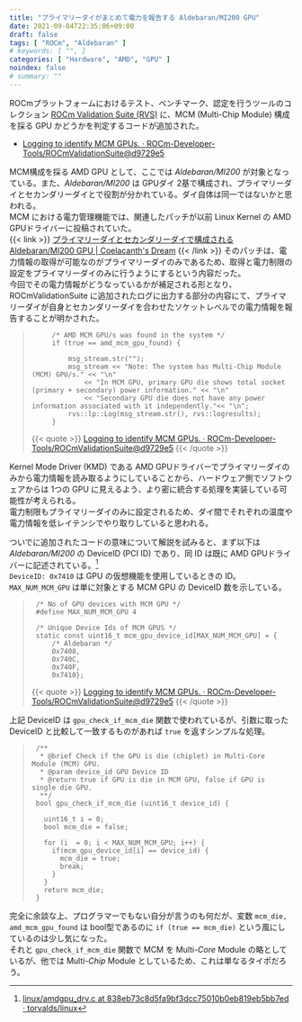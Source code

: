 ```yaml
---
title: "プライマリーダイがまとめて電力を報告する Aldebaran/MI200 GPU"
date: 2021-09-04T22:35:06+09:00
draft: false
tags: [ "ROCm", "Aldebaran" ]
# keywords: [ "", ]
categories: [ "Hardware", "AMD", "GPU" ]
noindex: false
# summary: ""
---
```


ROCmプラットフォームにおけるテスト、ベンチマーク、認定を行うツールのコレクション [ROCm Validation Suite (RVS)](https://github.com/ROCm-Developer-Tools/ROCmValidationSuite) に、MCM (Multi-Chip Module) 構成を採る GPU かどうかを判定するコードが追加された。  

 * [Logging to identify MCM GPUs. · ROCm-Developer-Tools/ROCmValidationSuite@d9729e5](https://github.com/ROCm-Developer-Tools/ROCmValidationSuite/commit/d9729e5be460d0b7ffdc22e8fc12ec7efc882a71)

MCM構成を採る AMD GPU として、ここでは *Aldebaran/MI200* が対象となっている。また、*Aldebaran/MI200* は GPUダイ 2基で構成され、プライマリーダイとセカンダリーダイとで役割が分かれている。ダイ自体は同一ではないかと思われる。  
MCM における電力管理機能では、関連したパッチが以前 Linux Kernel の AMD GPUドライバーに投稿されていた。  
{{< link >}} [プライマリーダイとセカンダリーダイで構成される Aldebaran/MI200 GPU | Coelacanth's Dream](/posts/2021/06/09/aldebaran-primary-secondary/) {{< /link >}}
そのパッチは、電力情報の取得が可能なのがプライマリーダイのみであるため、取得と電力制限の設定をプライマリーダイのみに行うようにするという内容だった。  
今回でその電力情報がどうなっているかが補足される形となり、ROCmValidationSuite に追加されたログに出力する部分の内容にて、プライマリーダイが自身とセカンダリーダイを合わせたソケットレベルでの電力情報を報告することが明かされた。  

 > 		    /* AMD MCM GPU/s was found in the system */
 > 		    if (true == amd_mcm_gpu_found) {
 > 		
 > 			    msg_stream.str("");
 > 			    msg_stream << "Note: The system has Multi-Chip Module (MCM) GPU/s." << "\n"
 > 				    << "In MCM GPU, primary GPU die shows total socket (primary + secondary) power information." << "\n"
 > 				    << "Secondary GPU die does not have any power information associated with it independently."<< "\n";
 > 			    rvs::lp::Log(msg_stream.str(), rvs::logresults);
 > 		    }
 >
 > {{< quote >}} [Logging to identify MCM GPUs. · ROCm-Developer-Tools/ROCmValidationSuite@d9729e5](https://github.com/ROCm-Developer-Tools/ROCmValidationSuite/commit/d9729e5be460d0b7ffdc22e8fc12ec7efc882a71#diff-7426fef04fdc89a8343fc444c42c42bfb3f15c8c11f6a6e46e6b9edcc5e616ab) {{< /quote >}}

Kernel Mode Driver (KMD) である AMD GPUドライバーでプライマリーダイのみから電力情報を読み取るようにしていることから、ハードウェア側でソフトウェアからは 1つの GPU に見えるよう、より密に統合する処理を実装している可能性が考えられる。  
電力制限もプライマリーダイのみに設定されるため、ダイ間でそれぞれの温度や電力情報を低レイテンシでやり取りしていると思われる。  

ついでに追加されたコードの意味について解説を試みると、まず以下は *Aldebaran/MI200* の DeviceID (PCI ID) であり、同 ID は既に AMD GPUドライバーに記述されている。[^alde-dev_id]  
`DeviceID: 0x7410` は GPU の仮想機能を使用しているときの ID。`MAX_NUM_MCM_GPU` は単に対象とする MCM GPU の DeviceID 数を示している。  

[^alde-dev_id]: [linux/amdgpu_drv.c at 838eb73c8d5fa9bf3dcc75010b0eb819eb5bb7ed · torvalds/linux](https://github.com/torvalds/linux/blob/838eb73c8d5fa9bf3dcc75010b0eb819eb5bb7ed/drivers/gpu/drm/amd/amdgpu/amdgpu_drv.c#L1185)

 > 		/* No of GPU devices with MCM GPU */
 > 		#define MAX_NUM_MCM_GPU 4
 > 		
 > 		/* Unique Device Ids of MCM GPUS */
 > 		static const uint16_t mcm_gpu_device_id[MAX_NUM_MCM_GPU] = {
 > 			/* Aldebaran */
 > 			0x7408,
 > 			0x740C,
 > 			0x740F,
 > 			0x7410};
 >
 > {{< quote >}} [Logging to identify MCM GPUs. · ROCm-Developer-Tools/ROCmValidationSuite@d9729e5](https://github.com/ROCm-Developer-Tools/ROCmValidationSuite/commit/d9729e5be460d0b7ffdc22e8fc12ec7efc882a71#diff-85704b00078c3d83f49dd09ee32cd2d4a2ed2f8f88e96e94d74c5e694ebe8a6b) {{< /quote >}}

上記 DeviceID は `gpu_check_if_mcm_die` 関数で使われているが、引数に取った DeviceID と比較して一致するものがあれば `true` を返すシンプルな処理。  

 > 		/**
 > 		 * @brief Check if the GPU is die (chiplet) in Multi-Core Module (MCM) GPU.
 > 		 * @param device_id GPU Device ID
 > 		 * @return true if GPU is die in MCM GPU, false if GPU is single die GPU.
 > 		 **/
 > 		bool gpu_check_if_mcm_die (uint16_t device_id) {
 > 		
 > 		  uint16_t i = 0;
 > 		  bool mcm_die = false;
 > 		
 > 		  for (i  = 0; i < MAX_NUM_MCM_GPU; i++) {
 > 		    if(mcm_gpu_device_id[i] == device_id) {
 > 		      mcm_die = true;
 > 		      break;
 > 		    }
 > 		  }
 > 		  return mcm_die;
 > 		}

完全に余談な上、プログラマーでもない自分が言うのも何だが、変数 `mcm_die, amd_mcm_gpu_found` は bool型であるのに `if (true == mcm_die)` という風にしているのは少し気になった。  
それと `gpu_check_if_mcm_die` 関数で MCM を Multi-*Core* Module の略としているが、他では Multi-*Chip* Module としているため、これは単なるタイポだろう。  

